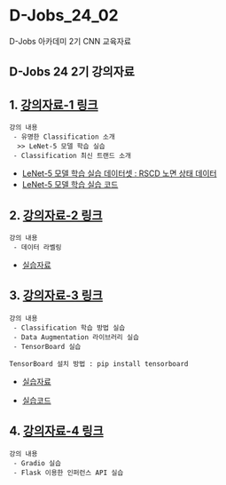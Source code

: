 # D-Jobs_24_02
D-Jobs 아카데미 2기 CNN 교육자료

## D-Jobs 24 2기 강의자료 

## 1. [강의자료-1 링크](https://github.com/KangHoyong/D-Jobs_24_02/blob/main/%EA%B0%95%EC%9D%98%EC%9E%90%EB%A3%8C/Classification/Classification%20%EA%B5%90%EC%9C%A1%EC%9E%90%EB%A3%8C%2001.pdf)

    강의 내용 
     - 유명한 Classification 소개 
      >> LeNet-5 모델 학습 실습 
     - Classification 최신 트랜드 소개 

* [LeNet-5 모델 학습 실습 데이터셋 : RSCD 노면 상태 데이터](https://drive.google.com/file/d/1WSGf6L0fI4_ioVSOiJpWCbSoa8SyUCLg/view?usp=sharing)
* [LeNet-5 모델 학습 실습 코드](https://github.com/KangHoyong/D-Jobs_24_02/blob/main/%EC%8B%A4%EC%8A%B5%EC%9E%90%EB%A3%8C/Classification%20/%EA%B0%95%EC%9D%98%EC%9E%90%EB%A3%8C-1/practiceMeterials01.py)


## 2. [강의자료-2 링크](https://github.com/KangHoyong/D-Jobs_24_02/blob/main/%EA%B0%95%EC%9D%98%EC%9E%90%EB%A3%8C/Classification/Classification%20%EA%B5%90%EC%9C%A1%EC%9E%90%EB%A3%8C%2002.pdf)

    강의 내용 
     - 데이터 라벨링 

* [실습자료](https://github.com/KangHoyong/D-Jobs_24_02/tree/main/%EC%8B%A4%EC%8A%B5%EC%9E%90%EB%A3%8C/Classification%20/%EA%B0%95%EC%9D%98%EC%9E%90%EB%A3%8C-2)

## 3. [강의자료-3 링크](https://github.com/KangHoyong/D-Jobs_24_02/blob/main/%EA%B0%95%EC%9D%98%EC%9E%90%EB%A3%8C/Classification/Classification%20%EA%B5%90%EC%9C%A1%EC%9E%90%EB%A3%8C%2003.pdf)

    강의 내용 
     - Classification 학습 방법 실습 
     - Data Augmentation 라이브러리 실습 
     - TensorBoard 실습 
    
    TensorBoard 설치 방법 : pip install tensorboard
    

* [실습자료](https://github.com/KangHoyong/D-Jobs_24_02/tree/main/%EC%8B%A4%EC%8A%B5%EC%9E%90%EB%A3%8C/Classification%20/%EA%B0%95%EC%9D%98%EC%9E%90%EB%A3%8C-3)

* [실습코드](https://github.com/KangHoyong/D-Jobs_24_02/tree/main/%EC%8B%A4%EC%8A%B5%EC%9E%90%EB%A3%8C/Classification%20/%EA%B0%95%EC%9D%98%EC%9E%90%EB%A3%8C-3/%EC%BD%94%EB%93%9C)


## 4. [강의자료-4 링크]()

    강의 내용 
     - Gradio 실습 
     - Flask 이용한 인퍼런스 API 실습